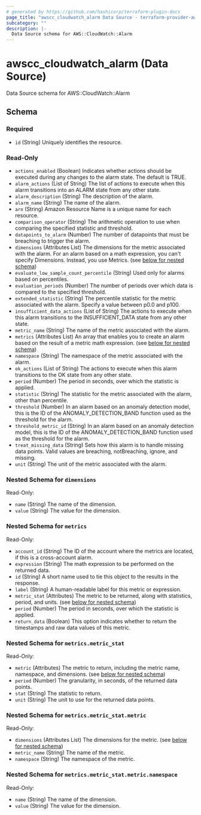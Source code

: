 ```yaml
---
# generated by https://github.com/hashicorp/terraform-plugin-docs
page_title: "awscc_cloudwatch_alarm Data Source - terraform-provider-awscc"
subcategory: ""
description: |-
  Data Source schema for AWS::CloudWatch::Alarm
---
```


# awscc_cloudwatch_alarm (Data Source)

Data Source schema for AWS::CloudWatch::Alarm



<!-- schema generated by tfplugindocs -->
## Schema

### Required

- `id` (String) Uniquely identifies the resource.

### Read-Only

- `actions_enabled` (Boolean) Indicates whether actions should be executed during any changes to the alarm state. The default is TRUE.
- `alarm_actions` (List of String) The list of actions to execute when this alarm transitions into an ALARM state from any other state.
- `alarm_description` (String) The description of the alarm.
- `alarm_name` (String) The name of the alarm.
- `arn` (String) Amazon Resource Name is a unique name for each resource.
- `comparison_operator` (String) The arithmetic operation to use when comparing the specified statistic and threshold.
- `datapoints_to_alarm` (Number) The number of datapoints that must be breaching to trigger the alarm.
- `dimensions` (Attributes List) The dimensions for the metric associated with the alarm. For an alarm based on a math expression, you can't specify Dimensions. Instead, you use Metrics. (see [below for nested schema](#nestedatt--dimensions))
- `evaluate_low_sample_count_percentile` (String) Used only for alarms based on percentiles.
- `evaluation_periods` (Number) The number of periods over which data is compared to the specified threshold.
- `extended_statistic` (String) The percentile statistic for the metric associated with the alarm. Specify a value between p0.0 and p100.
- `insufficient_data_actions` (List of String) The actions to execute when this alarm transitions to the INSUFFICIENT_DATA state from any other state.
- `metric_name` (String) The name of the metric associated with the alarm.
- `metrics` (Attributes List) An array that enables you to create an alarm based on the result of a metric math expression. (see [below for nested schema](#nestedatt--metrics))
- `namespace` (String) The namespace of the metric associated with the alarm.
- `ok_actions` (List of String) The actions to execute when this alarm transitions to the OK state from any other state.
- `period` (Number) The period in seconds, over which the statistic is applied.
- `statistic` (String) The statistic for the metric associated with the alarm, other than percentile.
- `threshold` (Number) In an alarm based on an anomaly detection model, this is the ID of the ANOMALY_DETECTION_BAND function used as the threshold for the alarm.
- `threshold_metric_id` (String) In an alarm based on an anomaly detection model, this is the ID of the ANOMALY_DETECTION_BAND function used as the threshold for the alarm.
- `treat_missing_data` (String) Sets how this alarm is to handle missing data points. Valid values are breaching, notBreaching, ignore, and missing.
- `unit` (String) The unit of the metric associated with the alarm.

<a id="nestedatt--dimensions"></a>
### Nested Schema for `dimensions`

Read-Only:

- `name` (String) The name of the dimension.
- `value` (String) The value for the dimension.


<a id="nestedatt--metrics"></a>
### Nested Schema for `metrics`

Read-Only:

- `account_id` (String) The ID of the account where the metrics are located, if this is a cross-account alarm.
- `expression` (String) The math expression to be performed on the returned data.
- `id` (String) A short name used to tie this object to the results in the response.
- `label` (String) A human-readable label for this metric or expression.
- `metric_stat` (Attributes) The metric to be returned, along with statistics, period, and units. (see [below for nested schema](#nestedatt--metrics--metric_stat))
- `period` (Number) The period in seconds, over which the statistic is applied.
- `return_data` (Boolean) This option indicates whether to return the timestamps and raw data values of this metric.

<a id="nestedatt--metrics--metric_stat"></a>
### Nested Schema for `metrics.metric_stat`

Read-Only:

- `metric` (Attributes) The metric to return, including the metric name, namespace, and dimensions. (see [below for nested schema](#nestedatt--metrics--metric_stat--metric))
- `period` (Number) The granularity, in seconds, of the returned data points.
- `stat` (String) The statistic to return.
- `unit` (String) The unit to use for the returned data points.

<a id="nestedatt--metrics--metric_stat--metric"></a>
### Nested Schema for `metrics.metric_stat.metric`

Read-Only:

- `dimensions` (Attributes List) The dimensions for the metric. (see [below for nested schema](#nestedatt--metrics--metric_stat--metric--dimensions))
- `metric_name` (String) The name of the metric.
- `namespace` (String) The namespace of the metric.

<a id="nestedatt--metrics--metric_stat--metric--dimensions"></a>
### Nested Schema for `metrics.metric_stat.metric.namespace`

Read-Only:

- `name` (String) The name of the dimension.
- `value` (String) The value for the dimension.
